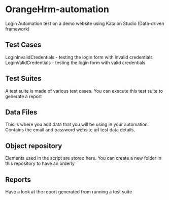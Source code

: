 # OrangeHrm-automation
Login Automation test on a demo website using Katalon Studio (Data-driven framework)


## Test Cases

LoginInvalidCredentials   - 	testing the login form with invalid credentials <br>
LoginValidCredentials   	- 	testing the login form with valid credentials

## Test Suites
A test suite is made of various test cases. You can execute this test suite to generate a report 

## Data Files				
This is where you add data that you will be using in your automation. Contains the email and password website url test data details. 

## Object repository		
Elements used in the script are stored here. You can create a new folder in this repository to have an orderly

## Reports 
Have a look at the report generated from running a test suite
